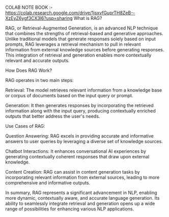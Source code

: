 
COLAB NOTE BOOK :- https://colab.research.google.com/drive/1jsxvfGuprTH8ZeB--XzEyZ6ygf3CX3l6?usp=sharing
What is RAG?

RAG, or Retrieval-Augmented Generation, is an advanced NLP technique that combines the strengths of retrieval-based and generative approaches. Unlike traditional models that generate responses solely based on input prompts, RAG leverages a retrieval mechanism to pull in relevant information from external knowledge sources before generating responses. This integration of retrieval and generation enables more contextually relevant and accurate outputs.

How Does RAG Work?

RAG operates in two main steps:

Retrieval: The model retrieves relevant information from a knowledge base or corpus of documents based on the input query or prompt.

Generation: It then generates responses by incorporating the retrieved information along with the input query, producing contextually enriched outputs that better address the user's needs.

Use Cases of RAG:

Question Answering: RAG excels in providing accurate and informative answers to user queries by leveraging a diverse set of knowledge sources.

Chatbot Interactions: It enhances conversational AI experiences by generating contextually coherent responses that draw upon external knowledge.

Content Creation: RAG can assist in content generation tasks by incorporating relevant information from external sources, leading to more comprehensive and informative outputs.

In summary, RAG represents a significant advancement in NLP, enabling more dynamic, contextually aware, and accurate language generation. Its ability to seamlessly integrate retrieval and generation opens up a wide range of possibilities for enhancing various NLP applications.

